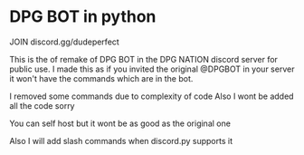 # DPG BOT in python
JOIN discord.gg/dudeperfect

This is the of remake of DPG BOT in the DPG NATION discord server for public use.
I made this as if you invited the original @DPGBOT in your server it won't have the commands which are in the bot.


I removed some commands due to complexity of code 
Also I wont be added all the code sorry


You can self host  but it wont be as good as the original one 

Also I will add slash commands when discord.py supports it